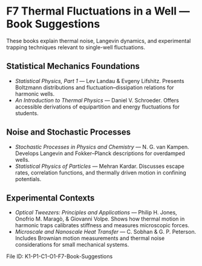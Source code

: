 # F7 Thermal Fluctuations in a Well — Book Suggestions

These books explain thermal noise, Langevin dynamics, and experimental trapping techniques relevant to single-well fluctuations.

## Statistical Mechanics Foundations
- *Statistical Physics, Part 1* — Lev Landau & Evgeny Lifshitz. Presents Boltzmann distributions and fluctuation–dissipation relations for harmonic wells.
- *An Introduction to Thermal Physics* — Daniel V. Schroeder. Offers accessible derivations of equipartition and energy fluctuations for students.

## Noise and Stochastic Processes
- *Stochastic Processes in Physics and Chemistry* — N. G. van Kampen. Develops Langevin and Fokker–Planck descriptions for overdamped wells.
- *Statistical Physics of Particles* — Mehran Kardar. Discusses escape rates, correlation functions, and thermally driven motion in confining potentials.

## Experimental Contexts
- *Optical Tweezers: Principles and Applications* — Philip H. Jones, Onofrio M. Maragò, & Giovanni Volpe. Shows how thermal motion in harmonic traps calibrates stiffness and measures microscopic forces.
- *Microscale and Nanoscale Heat Transfer* — C. Sobhan & G. P. Peterson. Includes Brownian motion measurements and thermal noise considerations for small mechanical systems.

File ID: K1-P1-C1-O1-F7-Book-Suggestions
